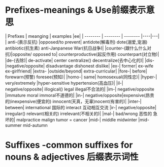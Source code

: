 # Prefixes-meanings & Use前缀表示意思
| Prefixes | meanging | examples |ee|
| -------- | -------- | -------- |----|---|
| anti-(表示反抗) |opposed/to prevent| antidote(解毒剂) dote(溺爱,宠溺) antibiotic(抗生素) anti-Janpanese War(抗日战争)|
|counter-(跟什么什么对抗)|opposite/ opposed to| counterproductive(起反作用) counterpart(对立物)|
|de-(去除)| de-activate| center centralize() decentralize(去中心化的)|
|dis- |negative/opposite| disadvantage dishonest dislike|
|ex-| former| ex-wife ex-girlfriend|
|extra- |outside/beyond| extra-curricular|
|fore-| before| forewarn(预警) foresee(预知)|
|homo-| same|  homosexual(同性恋)|
|hyper-| very/extremely |hyper-sensitive hypertension(高血压)|
|il-| negative/opposite| illogical() legal illegal不合法的|
|im-| negative/opposite |immature moral immoral不道德的|
|in-| negative/opposite|expensive(昂贵的)inexpensive(便宜的) innocent(天真，无辜)nocent(有害的)|
|inter-| between| international 国际的 interact 互动相互交流
|ir-| negative/opposite| irregular() relevant(相关的) irrelevant(不相关的)|
|mal-| bad/wrong 恶性的 急坏的| malpractice malign tumor = cancer
|mid-| middle midwinter |mid-summer mid-autumn

# Suffixes -common suffixes for nouns & adjectives 后缀表示词性
